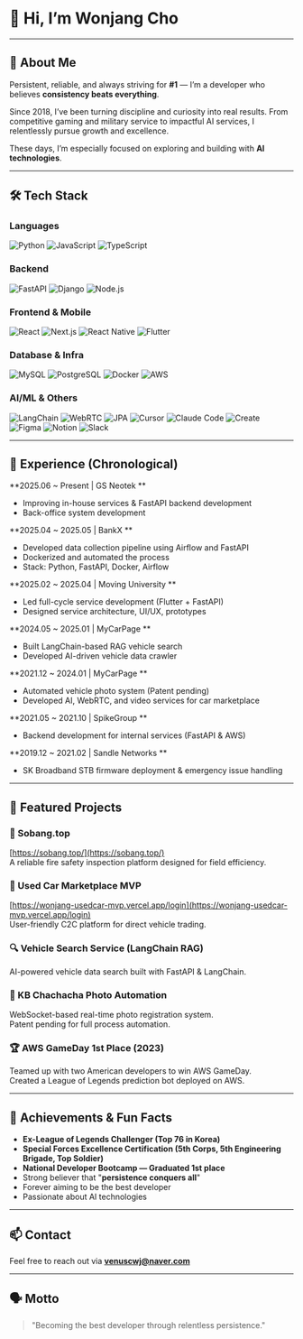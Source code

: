 
# 👋 Hi, I’m Wonjang Cho

---

## 🚀 About Me

Persistent, reliable, and always striving for **#1** — I’m a developer who believes **consistency beats everything**.

Since 2018, I’ve been turning discipline and curiosity into real results. From competitive gaming and military service to impactful AI services, I relentlessly pursue growth and excellence.

These days, I’m especially focused on exploring and building with **AI technologies**.

---

## 🛠️ Tech Stack

### Languages  
![Python](https://img.shields.io/badge/Python-3776AB?style=flat&logo=python&logoColor=white)
![JavaScript](https://img.shields.io/badge/JavaScript-F7DF1E?style=flat&logo=javascript&logoColor=black)
![TypeScript](https://img.shields.io/badge/TypeScript-3178C6?style=flat&logo=typescript&logoColor=white)

### Backend  
![FastAPI](https://img.shields.io/badge/FastAPI-009688?style=flat&logo=fastapi&logoColor=white)
![Django](https://img.shields.io/badge/Django-092E20?style=flat&logo=django&logoColor=white)
![Node.js](https://img.shields.io/badge/Node.js-339933?style=flat&logo=nodedotjs&logoColor=white)

### Frontend & Mobile  
![React](https://img.shields.io/badge/React-61DAFB?style=flat&logo=react&logoColor=black)
![Next.js](https://img.shields.io/badge/Next.js-000000?style=flat&logo=nextdotjs&logoColor=white)
![React Native](https://img.shields.io/badge/React_Native-61DAFB?style=flat&logo=react&logoColor=black)
![Flutter](https://img.shields.io/badge/Flutter-02569B?style=flat&logo=flutter&logoColor=white)

### Database & Infra  
![MySQL](https://img.shields.io/badge/MySQL-4479A1?style=flat&logo=mysql&logoColor=white)
![PostgreSQL](https://img.shields.io/badge/PostgreSQL-4169E1?style=flat&logo=postgresql&logoColor=white)
![Docker](https://img.shields.io/badge/Docker-2496ED?style=flat&logo=docker&logoColor=white)
![AWS](https://img.shields.io/badge/AWS-232F3E?style=flat&logo=amazonaws&logoColor=white)

### AI/ML & Others  
![LangChain](https://img.shields.io/badge/LangChain-000?style=flat&logo=langchain&logoColor=white)
![WebRTC](https://img.shields.io/badge/WebRTC-333333?style=flat&logo=webrtc&logoColor=white)
![JPA](https://img.shields.io/badge/JPA-007396?style=flat)
![Cursor](https://img.shields.io/badge/Cursor-000000?style=flat)
![Claude Code](https://img.shields.io/badge/Claude_Code-000000?style=flat)
![Create](https://img.shields.io/badge/Create-000000?style=flat)
![Figma](https://img.shields.io/badge/Figma-F24E1E?style=flat&logo=figma&logoColor=white)
![Notion](https://img.shields.io/badge/Notion-000000?style=flat&logo=notion&logoColor=white)
![Slack](https://img.shields.io/badge/Slack-4A154B?style=flat&logo=slack&logoColor=white)

---

## 💼 Experience (Chronological)

**2025.06 ~ Present | GS Neotek **  
- Improving in-house services & FastAPI backend development  
- Back-office system development

**2025.04 ~ 2025.05 | BankX **
- Developed data collection pipeline using Airflow and FastAPI
- Dockerized and automated the process
- Stack: Python, FastAPI, Docker, Airflow

**2025.02 ~ 2025.04 | Moving University **  
- Led full-cycle service development (Flutter + FastAPI)  
- Designed service architecture, UI/UX, prototypes 

**2024.05 ~ 2025.01 | MyCarPage **  
- Built LangChain-based RAG vehicle search  
- Developed AI-driven vehicle data crawler  

**2021.12 ~ 2024.01 | MyCarPage **  
- Automated vehicle photo system (Patent pending)  
- Developed AI, WebRTC, and video services for car marketplace  

**2021.05 ~ 2021.10 | SpikeGroup **  
- Backend development for internal services (FastAPI & AWS)  

**2019.12 ~ 2021.02 | Sandle Networks **  
- SK Broadband STB firmware deployment & emergency issue handling  

---

## 🌟 Featured Projects

### 🧯 Sobang.top  
[https://sobang.top/](https://sobang.top/)  
A reliable fire safety inspection platform designed for field efficiency.  

### 🚗 Used Car Marketplace MVP  
[https://wonjang-usedcar-mvp.vercel.app/login](https://wonjang-usedcar-mvp.vercel.app/login)  
User-friendly C2C platform for direct vehicle trading.  

### 🔍 Vehicle Search Service (LangChain RAG)  
AI-powered vehicle data search built with FastAPI & LangChain.  

### 📸 KB Chachacha Photo Automation  
WebSocket-based real-time photo registration system.  
Patent pending for full process automation.  

### 🏆 AWS GameDay 1st Place (2023)  
Teamed up with two American developers to win AWS GameDay.  
Created a League of Legends prediction bot deployed on AWS.  

---

## 🏅 Achievements & Fun Facts

- **Ex-League of Legends Challenger (Top 76 in Korea)**  
- **Special Forces Excellence Certification (5th Corps, 5th Engineering Brigade, Top Soldier)**  
- **National Developer Bootcamp — Graduated 1st place**  
- Strong believer that "**persistence conquers all**"  
- Forever aiming to be the best developer  
- Passionate about AI technologies  

---

## 📫 Contact

Feel free to reach out via **[venuscwj@naver.com](mailto:venuscwj@naver.com)**  

---

## 🗣️ Motto

> "Becoming the best developer through relentless persistence."
